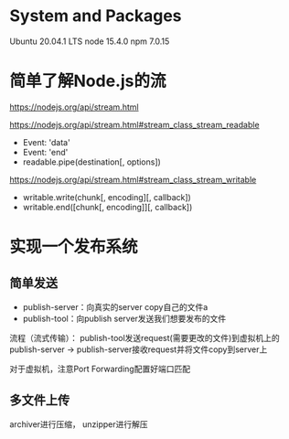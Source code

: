 # System and Packages
Ubuntu 20.04.1 LTS
node   15.4.0
npm    7.0.15

# 简单了解Node.js的流
https://nodejs.org/api/stream.html  

https://nodejs.org/api/stream.html#stream_class_stream_readable  
  - Event: 'data'
  - Event: 'end'
  - readable.pipe(destination[, options]) 
  
https://nodejs.org/api/stream.html#stream_class_stream_writable  
  - writable.write(chunk[, encoding][, callback])
  - writable.end([chunk[, encoding]][, callback])

# 实现一个发布系统
## 简单发送
- publish-server：向真实的server copy自己的文件a
- publish-tool：向publish server发送我们想要发布的文件

流程（流式传输）： publish-tool发送request(需要更改的文件)到虚拟机上的publish-server -> publish-server接收request并将文件copy到server上

对于虚拟机，注意Port Forwarding配置好端口匹配

## 多文件上传
archiver进行压缩， unzipper进行解压



